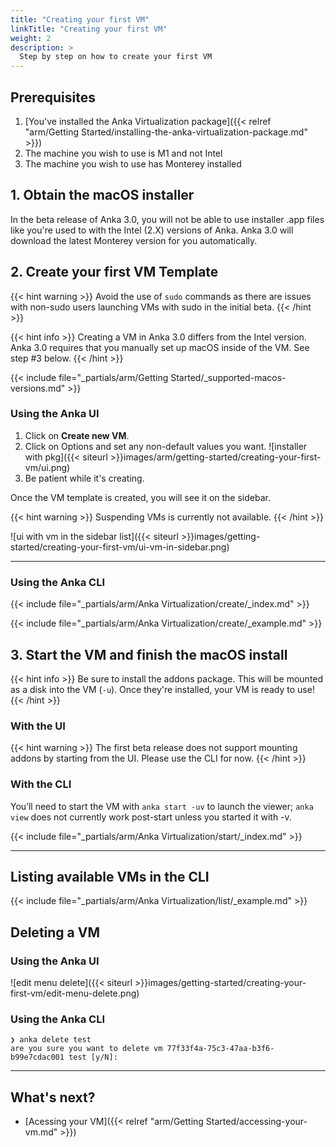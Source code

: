 ```yaml
---
title: "Creating your first VM"
linkTitle: "Creating your first VM"
weight: 2
description: >
  Step by step on how to create your first VM
---
```


## Prerequisites

1. [You've installed the Anka Virtualization package]({{< relref "arm/Getting Started/installing-the-anka-virtualization-package.md" >}})
2. The machine you wish to use is M1 and not Intel
3. The machine you wish to use has Monterey installed

## 1. Obtain the macOS installer

In the beta release of Anka 3.0, you will not be able to use installer .app files like you're used to with the Intel (2.X) versions of Anka. Anka 3.0 will download the latest Monterey version for you automatically.

## 2. Create your first VM Template

{{< hint warning >}}
Avoid the use of `sudo` commands as there are issues with non-sudo users launching VMs with sudo in the initial beta.
{{< /hint >}}

{{< hint info >}}
Creating a VM in Anka 3.0 differs from the Intel version. Anka 3.0 requires that you manually set up macOS inside of the VM. See step #3 below.
{{< /hint >}}

{{< include file="_partials/arm/Getting Started/_supported-macos-versions.md" >}}

### Using the Anka UI

1. Click on **Create new VM**.
2. Click on Options and set any non-default values you want.
![installer with pkg]({{< siteurl >}}images/arm/getting-started/creating-your-first-vm/ui.png)
3. Be patient while it's creating.

Once the VM template is created, you will see it on the sidebar.

{{< hint warning >}}
Suspending VMs is currently not available.
{{< /hint >}}

![ui with vm in the sidebar list]({{< siteurl >}}images/getting-started/creating-your-first-vm/ui-vm-in-sidebar.png)

---

### Using the Anka CLI

{{< include file="_partials/arm/Anka Virtualization/create/_index.md" >}}

{{< include file="_partials/arm/Anka Virtualization/create/_example.md" >}}

## 3. Start the VM and finish the macOS install

{{< hint info >}}
Be sure to install the addons package. This will be mounted as a disk into the VM (`-u`). Once they're installed, your VM is ready to use!
{{< /hint >}}

### With the UI

{{< hint warning >}}
The first beta release does not support mounting addons by starting from the UI. Please use the CLI for now.
{{< /hint >}}

### With the CLI

You’ll need to start the VM with `anka start -uv` to launch the viewer;
`anka view` does not currently work post-start unless you started it with -v.

{{< include file="_partials/arm/Anka Virtualization/start/_index.md" >}}


---
## Listing available VMs in the CLI

{{< include file="_partials/arm/Anka Virtualization/list/_example.md" >}}

## Deleting a VM

### Using the Anka UI

![edit menu delete]({{< siteurl >}}images/getting-started/creating-your-first-vm/edit-menu-delete.png)

### Using the Anka CLI

```shell
❯ anka delete test
are you sure you want to delete vm 77f33f4a-75c3-47aa-b3f6-b99e7cdac001 test [y/N]:
```

---

## What's next?

- [Acessing your VM]({{< relref "arm/Getting Started/accessing-your-vm.md" >}})
